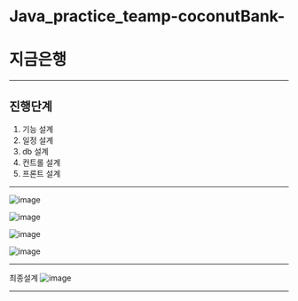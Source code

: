 # Java_practice_teamp-coconutBank-
# 지금은행
----------
  
## 진행단계  
1. 기능 설계  
2. 일정 설계  
3. db 설계  
4. 컨트롤 설계  
5. 프론트 설계  
----------

![image](https://user-images.githubusercontent.com/100547978/169727691-e631653e-da70-4539-8cc0-f6a87c65ec5c.png)

![image](https://user-images.githubusercontent.com/100547978/169760789-39ca820b-c9ba-41a3-a5a0-78887783c77b.png)

![image](https://user-images.githubusercontent.com/100547978/169727718-08eeb2da-5510-442c-9c9c-88eed4b59c28.png)

![image](https://user-images.githubusercontent.com/100547978/169727727-7b700917-8df2-4bce-8150-b2349d36b69d.png)

----------  
최종설계
![image](https://user-images.githubusercontent.com/100547978/170218827-79c2ff84-c78e-47f3-b9c9-c801c047f1be.png)

----------  
